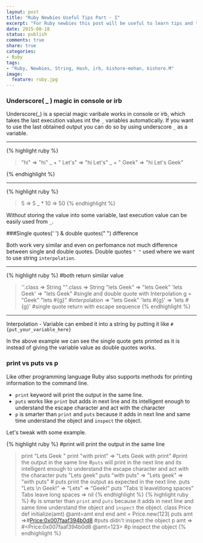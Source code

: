 ```yaml
---
layout: post
title: "Ruby Newbies Useful Tips Part - I"
excerpt: "For Ruby newbies this post will be useful to learn tips and tricks of ruby and it contents the difference and approach of useful ruby codes."
date: 2015-08-18
status: publish
comments: true
share: true
categories:
- Ruby
tags:
- "Ruby, Newbies, String, Hash, irb, kishore-mohan, kishore.M"
image:
  feature: ruby.jpg
---
```


### Underscore( _ ) magic in console or irb
Underscore(_) is a special magic varibale works in console or irb, which takes the last execution values int the `_` variables automatically. If you want to use the last obtained output you can do so by using underscore `_` as a variable.

___
{% highlight ruby %}
> "hi" 
=> "hi"
> _ + " Let's"
=> "hi Let's"
> _ + " Geek"
=> "hi Let's Geek"

{% endhighlight %}
___
{% highlight ruby %}
> 5 
=> 5
> _ * 10
=> 50
{% endhighlight %}

Without storing the value into some variable, last execution value can be easily used from `_`.

###Single quotes(' ') & double quotes(" ") difference

Both work very similar and even on perfomance not much difference between single and double quotes. 
Double quotes `" "` used where we want to use string `interpolation`.
___
{% highlight ruby %}
#both return similar value
> ''.class
=> String
> "".class
=> String
> "lets Geek"
=> "lets Geek"
> 'lets Geek'
=> "lets Geek" 
#single and double quote with Interpolation
> g = "Geek"
> "lets #{g}" #interpolation
=> "lets Geek"
> 'lets #{g}'
=> 'lets \#{g}' #single quote return with escape sequence
{% endhighlight %}
___

Interpolation - Variable can embed it into a string by putting it like `#{put_your_variable_here}`


In the above example we can see the single quote gets printed as it is instead of giving the variable value as double quotes works.

### print vs puts vs p

Like other programming language Ruby also supports methods for printing information to the command line.

* `print` keyword will print the output in the same line.
* `puts` works like `print` but adds in next line and its intelligent enough to understand the escape character and act with the character 
* `p` is smarter than `print` and `puts` because it adds in next line and same time understand the object and `inspect` the object. 

Let's tweak with some example.

{% highlight ruby %}
#print will print the output in the same line
> print "Lets Geek "
> print "with print"
=> "Lets Geek with print" #print the output in the same line
#`puts` will print in the next line and its intelligent enough to understand the escape character and act with the character 
> puts "Lets geek"
> puts "with puts"
=> "Lets geek"
=> "with puts" # puts print the output as expected in the next line.
> puts "Lets \n Geek!”
=> “Lets”
=> “Geek!”
> puts "Tabs \t leave\tlong spaces" 
Tabs leave long spaces
=> nil
{% endhighlight %}
{% highlight ruby %}
#`p` is smarter than `print` and `puts` because it adds in next line and same time understand the object and `inspect` the object. 
> class Price
> def initialize(amt)
>  @amt=amt
> end
>end
> amt = Price.new(123)
> puts amt
=>#<Price:0x007faaf394b0d8> #puts didn't inspect the object
> p amt
=> #<Price:0x007faaf394b0d8 @amt=123> #p inspect the object
{% endhighlight %}

